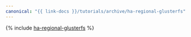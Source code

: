 ```yaml
---
canonical: "{{ link-docs }}/tutorials/archive/ha-regional-glusterfs"
---
```


{% include [ha-regional-glusterfs](../../_tutorials/archive/ha-regional-glusterfs.md) %}